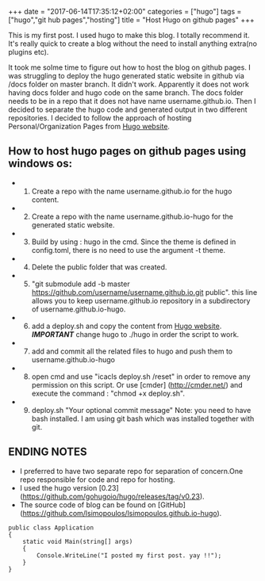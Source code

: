 +++
date = "2017-06-14T17:35:12+02:00"
categories = ["hugo"]
tags = ["hugo","git hub pages","hosting"]
title = "Host Hugo on github pages"
+++

This is my first post. I used hugo to make this blog. I totally recommend it. It's really quick to create a blog without the need to install anything extra(no plugins etc). 


It took me soIme time to figure out how to host the blog on github pages. I was struggling to deploy the hugo generated static website in github via /docs folder on master branch. It didn't work. Apparently it does not work having docs folder and hugo code on the same branch. The docs folder needs to be in a repo that it does not have name username.github.io.
Then I decided to separate the hugo code and generated output in two different repositories.  I decided to follow the approach of hosting Personal/Organization Pages from [Hugo website](https://gohugo.io/tutorials/github-pages-blog/).


How to host hugo pages on github pages using windows os:
-----------------

* 1. Create a repo with the name username.github.io for the hugo content. 
* 2. Create a repo with the name username.github.io-hugo for the generated static website.
* 3. Build by using :  hugo in the cmd.  Since the theme is defined in config.toml, there is no need to use the argument -t theme.
* 4. Delete the public folder that was created.
* 5. "git submodule add -b master https://github.com/username/username.github.io.git public".  this line allows you to keep username.github.io repository in a subdirectory of username.github.io-hugo.
* 6. add a deploy.sh and copy the content from [Hugo website](https://gohugo.io/tutorials/github-pages-blog/). ***IMPORTANT***  change  hugo to ./hugo in order the script to work.
* 7. add and commit all the related files to hugo and push them to username.github.io-hugo
* 8. open cmd and use "icacls deploy.sh /reset" in order to remove any permission on this script. Or use [cmder] (http://cmder.net/) and execute the command : "chmod +x deploy.sh".
* 9. deploy.sh "Your optional commit message" Note: you need to have bash installed. I am using git bash which was installed together with git.


ENDING NOTES
-----------------
* I preferred to have two separate repo for separation of concern.One repo responsible for code and repo for hosting.
* I used the hugo version [0.23] (https://github.com/gohugoio/hugo/releases/tag/v0.23).
* The source code of blog can be found on [GitHub] (https://github.com/lsimopoulos/lsimopoulos.github.io-hugo).


```
public class Application
{
	static void Main(string[] args)
	{
		Console.WriteLine("I posted my first post. yay !!");
	}
}
```
